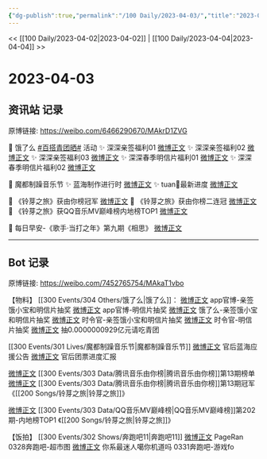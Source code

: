 ```yaml
---
{"dg-publish":true,"permalink":"/100 Daily/2023-04-03/","title":"2023-04-03","created":"2023-04-03T09:57:42.000+08:00","updated":"2023-04-11T14:46:31.000+08:00"}
---
```



<< [[100 Daily/2023-04-02\|2023-04-02]] | [[100 Daily/2023-04-04\|2023-04-04]] >>

# 2023-04-03

## 资讯站 记录

原博链接: https://weibo.com/6466290670/MAkrD1ZVG

💫 饿了么 [#百搭青团晒#](https://s.weibo.com/weibo?q=%23%E7%99%BE%E6%90%AD%E9%9D%92%E5%9B%A2%E6%99%92%23) 活动
✨ 深深亲签福利01 [微博正文](https://weibo.com/6466290670/4886391488252614)
✨ 深深亲签福利02 [微博正文](https://weibo.com/6466290670/4886390837348316)
✨ 深深亲签福利03 [微博正文](https://weibo.com/6466290670/4886381291637456)
✨ 深深春季明信片福利01 [微博正文](https://weibo.com/6466290670/4886468491216826)
✨ 深深春季明信片福利02 [微博正文](https://weibo.com/6466290670/4886468264198389)

💫 魔都制躁音乐节
✨ 蓝海制作进行时 [微博正文](https://weibo.com/6466290670/4886416134507015)
✨ tuan🎫最新进度 [微博正文](https://weibo.com/6466290670/4886526296852312)

💫 《铃芽之旅》获由你榜冠军 [微博正文](https://weibo.com/6466290670/4886447636616826)
💫 《铃芽之旅》获由你榜二连冠 [微博正文](https://weibo.com/6466290670/4886437155312769)
💫 《铃芽之旅》获QQ音乐MV巅峰榜内地榜TOP1 [微博正文](https://weibo.com/6466290670/4886436341877539)

💫 每日早安-《歌手·当打之年》第九期《相思》 [微博正文](https://weibo.com/6466290670/4886345166881410)

---
## Bot 记录

原博链接: https://weibo.com/7452765754/MAkaT1vbo

【物料】
[[300 Events/304 Others/饿了么\|饿了么]]：
[微博正文](http://weibo.com/5117812753/MAeLZiOx4) app官博-亲签饿小宝和明信片抽奖
[微博正文](http://weibo.com/5117812753/MAhcb9lsQ) app官博-明信片抽奖
[微博正文](https://weibo.com/1282440983/4886387843925177) 饿了么-亲签饿小宝和明信片抽奖
[微博正文](https://weibo.com/7756461320/4886379840933968) 时令官-亲签饿小宝和明信片抽奖
[微博正文](https://weibo.com/7756461320/4886467417474958) 时令官-明信片抽奖
[微博正文](http://weibo.com/5117812753/MAgaQEk5I) 抽0.0000000929亿元请吃青团

[[300 Events/301 Lives/魔都制躁音乐节\|魔都制躁音乐节]]
[微博正文](http://weibo.com/5248300719/MAg1btmGi) 官后蓝海应援公告
[微博正文](https://weibo.com/5248300719/MAiPLAa41) 官后团票进度汇报

[微博正文](http://weibo.com/6733257358/MAg78vjVy) [[300 Events/303 Data/腾讯音乐由你榜\|腾讯音乐由你榜]]第13期榜单
[微博正文](http://weibo.com/6733257358/MAgPX18zt) [[300 Events/303 Data/腾讯音乐由你榜\|腾讯音乐由你榜]]第13期冠军《[[200 Songs/铃芽之旅\|铃芽之旅]]》

[微博正文](http://weibo.com/2169129705/MAg7ciyPN) [[300 Events/303 Data/QQ音乐MV巅峰榜\|QQ音乐MV巅峰榜]]第202期-内地榜TOP1 《[[200 Songs/铃芽之旅\|铃芽之旅]]》

【饭拍】
[[300 Events/302 Shows/奔跑吧11\|奔跑吧11]]
[微博正文](http://weibo.com/7633014126/MAiikr05F) PageRan 0328奔跑吧-超市图
[微博正文](https://weibo.com/7724525486/MAj6F9JOl) 你系最迷人噶你机道吗 0331奔跑吧-游戏fo
